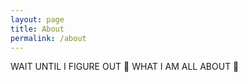 ```yaml
---
layout: page
title: About
permalink: /about
---
```


WAIT UNTIL I FIGURE OUT 🎵 WHAT I AM ALL ABOUT 🎵
